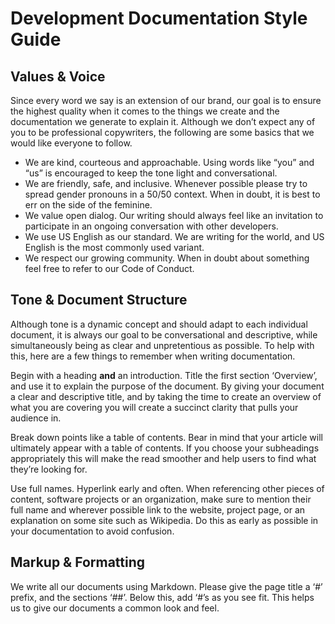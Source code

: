 # Development Documentation Style Guide

## Values & Voice
Since every word we say is an extension of our brand, our goal is to ensure the highest quality when it comes to the things we create and the documentation we generate to explain it. Although we don’t expect any of you to be professional copywriters, the following are some basics that we would like everyone to follow.

- We are kind, courteous and approachable. Using words like “you” and “us” is encouraged to keep the tone light and conversational.
- We are friendly, safe, and inclusive. Whenever possible please try to spread gender pronouns in a 50/50 context. When in doubt, it is best to err on the side of the feminine.
- We value open dialog. Our writing should always feel like an invitation to participate in an ongoing conversation with other developers. 
- We use US English as our standard. We are writing for the world, and US English is the most commonly used variant.
- We respect our growing community. When in doubt about something feel free to refer to our Code of Conduct. 

## Tone & Document Structure

Although tone is a dynamic concept and should adapt to each individual document, it is always our goal to be conversational and descriptive, while simultaneously being as clear and unpretentious as possible. To help with this, here are a few things to remember when writing documentation.

Begin with a heading **and** an introduction. Title the first section ‘Overview’, and use it to explain the purpose of the document. By giving your document a clear and descriptive title, and by taking the time to create an overview of what you are covering you will create a succinct clarity that pulls your audience in.

Break down points like a table of contents. Bear in mind that your article will ultimately appear with a table of contents. If you choose your subheadings appropriately  this will make the read smoother and help users to find what they’re looking for.

Use full names. Hyperlink early and often. When referencing other pieces of content, software projects or an organization, make sure to mention their full name and wherever possible link to the website, project page, or an explanation on some site such as Wikipedia. Do this as early as possible in your documentation to avoid confusion.

## Markup & Formatting

We write all our documents using Markdown. Please give the page title a ‘#’ prefix, and the sections ‘##’. Below this, add ‘#’s as you see fit. This helps us to give our documents a common look and feel.
